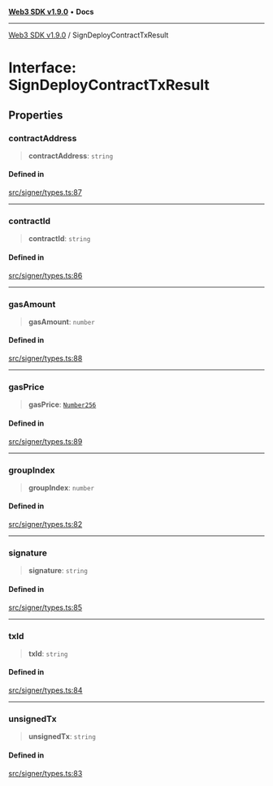[**Web3 SDK v1.9.0**](../README.md) • **Docs**

***

[Web3 SDK v1.9.0](../globals.md) / SignDeployContractTxResult

# Interface: SignDeployContractTxResult

## Properties

### contractAddress

> **contractAddress**: `string`

#### Defined in

[src/signer/types.ts:87](https://github.com/Mystic-Nayy/alephium-web3/blob/ee41f5e0e7d7fb0b155fe62f05b2ac03772895ca/packages/web3/src/signer/types.ts#L87)

***

### contractId

> **contractId**: `string`

#### Defined in

[src/signer/types.ts:86](https://github.com/Mystic-Nayy/alephium-web3/blob/ee41f5e0e7d7fb0b155fe62f05b2ac03772895ca/packages/web3/src/signer/types.ts#L86)

***

### gasAmount

> **gasAmount**: `number`

#### Defined in

[src/signer/types.ts:88](https://github.com/Mystic-Nayy/alephium-web3/blob/ee41f5e0e7d7fb0b155fe62f05b2ac03772895ca/packages/web3/src/signer/types.ts#L88)

***

### gasPrice

> **gasPrice**: [`Number256`](../type-aliases/Number256.md)

#### Defined in

[src/signer/types.ts:89](https://github.com/Mystic-Nayy/alephium-web3/blob/ee41f5e0e7d7fb0b155fe62f05b2ac03772895ca/packages/web3/src/signer/types.ts#L89)

***

### groupIndex

> **groupIndex**: `number`

#### Defined in

[src/signer/types.ts:82](https://github.com/Mystic-Nayy/alephium-web3/blob/ee41f5e0e7d7fb0b155fe62f05b2ac03772895ca/packages/web3/src/signer/types.ts#L82)

***

### signature

> **signature**: `string`

#### Defined in

[src/signer/types.ts:85](https://github.com/Mystic-Nayy/alephium-web3/blob/ee41f5e0e7d7fb0b155fe62f05b2ac03772895ca/packages/web3/src/signer/types.ts#L85)

***

### txId

> **txId**: `string`

#### Defined in

[src/signer/types.ts:84](https://github.com/Mystic-Nayy/alephium-web3/blob/ee41f5e0e7d7fb0b155fe62f05b2ac03772895ca/packages/web3/src/signer/types.ts#L84)

***

### unsignedTx

> **unsignedTx**: `string`

#### Defined in

[src/signer/types.ts:83](https://github.com/Mystic-Nayy/alephium-web3/blob/ee41f5e0e7d7fb0b155fe62f05b2ac03772895ca/packages/web3/src/signer/types.ts#L83)
